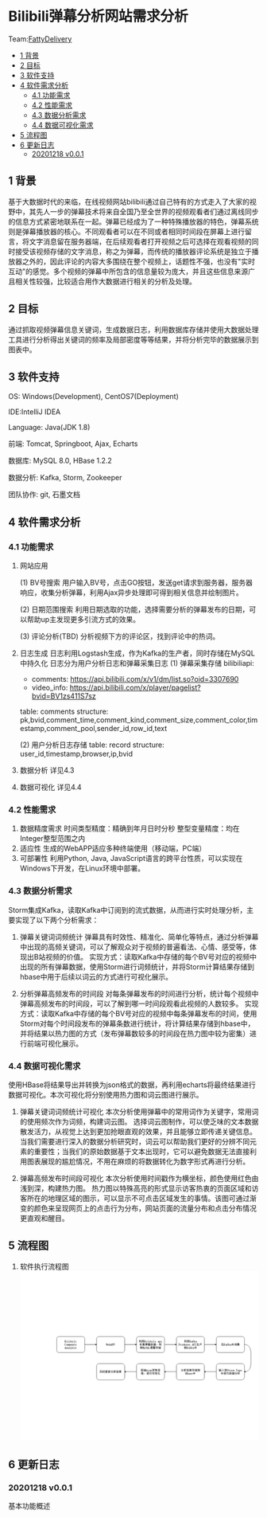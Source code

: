 # Bilibili弹幕分析网站需求分析

Team:[FattyDelivery](https://github.com/fattydelivery)

<!-- MarkdownTOC levels="2,3" autolink="true" style="unordered" -->

- [1 背景](#1-%E8%83%8C%E6%99%AF)
- [2 目标](#2-%E7%9B%AE%E6%A0%87)
- [3 软件支持](#3-%E8%BD%AF%E4%BB%B6%E6%94%AF%E6%8C%81)
- [4 软件需求分析](#4-%E8%BD%AF%E4%BB%B6%E9%9C%80%E6%B1%82%E5%88%86%E6%9E%90)
  - [4.1 功能需求](#41-%E5%8A%9F%E8%83%BD%E9%9C%80%E6%B1%82)
  - [4.2 性能需求](#42-%E6%80%A7%E8%83%BD%E9%9C%80%E6%B1%82)
  - [4.3 数据分析需求](#43-%E6%95%B0%E6%8D%AE%E5%88%86%E6%9E%90%E9%9C%80%E6%B1%82)
  - [4.4 数据可视化需求](#44-%E6%95%B0%E6%8D%AE%E5%8F%AF%E8%A7%86%E5%8C%96%E9%9C%80%E6%B1%82)
- [5 流程图](#5-%E6%B5%81%E7%A8%8B%E5%9B%BE)
- [6 更新日志](#6-%E6%9B%B4%E6%96%B0%E6%97%A5%E5%BF%97)
  - [20201218 v0.0.1](#20201218-v001)

<!-- /MarkdownTOC -->


## 1 背景

基于大数据时代的来临，在线视频网站bilibili通过自己特有的方式走入了大家的视野中，其先人一步的弹幕技术将来自全国乃至全世界的视频观看者们通过离线同步的信息方式紧密地联系在一起。弹幕已经成为了一种特殊播放器的特色，弹幕系统则是弹幕播放器的核心。不同观看者可以在不同或者相同时间段在屏幕上进行留言，将文字消息留在服务器端，在后续观看者打开视频之后可选择在观看视频的同时接受该视频存储的文字消息，称之为弹幕，而传统的播放器评论系统是独立于播放器之外的，因此评论的内容大多围绕在整个视频上，话题性不强，也没有"实时互动"的感觉。多个视频的弹幕中所包含的信息量较为庞大，并且这些信息来源广且相关性较强，比较适合用作大数据进行相关的分析及处理。

## 2 目标

通过抓取视频弹幕信息关键词，生成数据日志，利用数据库存储并使用大数据处理工具进行分析得出关键词的频率及局部密度等等结果，并将分析完毕的数据展示到图表中。

## 3 软件支持

OS: Windows(Development), CentOS7(Deployment)

IDE:IntelliJ IDEA

Language: Java(JDK 1.8)

前端: Tomcat, Springboot, Ajax, Echarts

数据库: MySQL 8.0, HBase 1.2.2

数据分析: Kafka, Storm, Zookeeper

团队协作: git, 石墨文档

## 4 软件需求分析

### 4.1 功能需求

1. 网站应用

    (1) BV号搜索
    用户输入BV号，点击GO按钮，发送get请求到服务器，服务器响应，收集分析弹幕，利用Ajax异步处理即可得到相关信息并绘制图片。

    (2) 日期范围搜索
    利用日期选取的功能，选择需要分析的弹幕发布的日期，可以帮助up主发现更多引流方式的效果。

    (3) 评论分析(TBD)
    分析视频下方的评论区，找到评论中的热词。

2. 日志生成
日志利用Logstash生成，作为Kafka的生产者，同时存储在MySQL中持久化
日志分为用户分析日志和弹幕采集日志
    (1) 弹幕采集存储
    bilibiliapi:
    - comments: https://api.bilibili.com/x/v1/dm/list.so?oid=3307690
    - video_info: https://api.bilibili.com/x/player/pagelist?bvid=BV1zs411S7sz
    
    table: comments
    structure: pk,bvid,comment_time,comment_kind,comment_size,comment_color,timestamp,comment_pool,sender_id,row_id,text

    (2) 用户分析日志存储
    table: record
    structure: user_id,timestamp,browser,ip,bvid

3. 数据分析
详见4.3
4. 数据可视化
详见4.4

### 4.2 性能需求

1. 数据精度需求
时间类型精度：精确到年月日时分秒
整型变量精度：均在Integer整型范围之内
2. 适应性
生成的WebAPP适应多种终端使用（移动端，PC端）
3. 可部署性
利用Python, Java, JavaScript语言的跨平台性质，可以实现在Windows下开发，在Linux环境中部署。

### 4.3 数据分析需求

Storm集成Kafka，读取Kafka中订阅到的流式数据，从而进行实时处理分析，主要实现了以下两个分析需求：

1. 弹幕关键词词频统计
   弹幕具有时效性、精准化、简单化等特点，通过分析弹幕中出现的高频关键词，可以了解观众对于视频的普遍看法、心情、感受等，体现出B站视频的价值。
   实现方式：读取Kafka中存储的每个BV号对应的视频中出现的所有弹幕数据，使用Storm进行词频统计，并将Storm计算结果存储到hbase中用于后续以词云的方式进行可视化展示。

2. 分析弹幕高频发布的时间段
   对每条弹幕发布的时间进行分析，统计每个视频中弹幕高频发布的时间段，可以了解到哪一时间段观看此视频的人数较多。
   实现方式：读取Kafka中存储的每个BV号对应的视频中每条弹幕发布的时间，使用Storm对每个时间段发布的弹幕条数进行统计，将计算结果存储到hbase中，并将结果以热力图的方式（发布弹幕数较多的时间段在热力图中较为密集）进行前端可视化展示。

### 4.4 数据可视化需求

使用HBase将结果导出并转换为json格式的数据，再利用echarts将最终结果进行数据可视化。本次可视化将分别使用热力图和词云图进行展示。

1. 弹幕关键词词频统计可视化
   本次分析使用弹幕中的常用词作为关键字，常用词的使用频次作为词频，构建词云图。
   选择词云图制作，可以使乏味的文本数据散发活力，从视觉上达到更加抢眼直观的效果，并且能够立即传递关键信息。当我们需要进行深入的数据分析研究时，词云可以帮助我们更好的分辨不同元素的重要性；当我们的原始数据基于文本出现时，它可以避免数据无法直接利用图表展现的尴尬情况，不用在麻烦的将数据转化为数字形式再进行分析。

2. 弹幕高频发布时间段可视化
   本次分析使用时间戳作为横坐标，颜色使用红色由浅到深，构建热力图。
   热力图以特殊高亮的形式显示访客热衷的页面区域和访客所在的地理区域的图示，可以显示不可点击区域发生的事情。该图可通过渐变的颜色来呈现网页上的点击行为分布，网站页面的流量分布和点击分布情况更直观和醒目。

## 5 流程图

1. 软件执行流程图
![](img/flowchart_cn.png)

## 6 更新日志

### 20201218 v0.0.1

基本功能概述